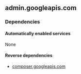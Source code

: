 ## admin.googleapis.com

### Dependencies

#### Automatically enabled services

None

#### Reverse dependencies

* [composer.googleapis.com](../composer.googleapis.com/)
